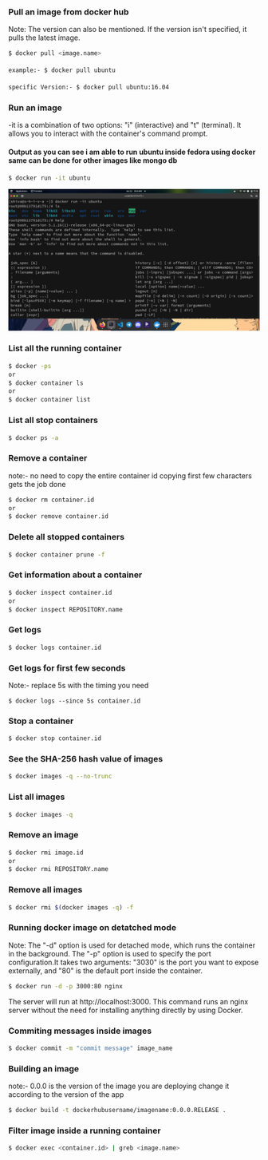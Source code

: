 ### Pull an image from docker hub 

Note: The version can also be mentioned. If the version isn't specified, it pulls the latest image.
```bash
$ docker pull <image.name>

example:- $ docker pull ubuntu 

specific Version:- $ docker pull ubuntu:16.04
```

### Run an image 
-it is a combination of two options: "i" (interactive) and "t" (terminal). It allows you to interact with the container's command prompt.

#### Output as you can see i am able to run ubuntu inside  fedora  using docker same can be done for other images like mongo db 

```bash
$ docker run -it ubuntu  
```
<img src="./images/Screenshot%20from%202023-06-12%2008-14-30-min.png " >


### List all the running container

```bash 
$ docker -ps 
or
$ docker container ls
or
$ docker container list
```

### List all stop  containers
```bash
$ docker ps -a
```

###  Remove a  container
note:- no need to copy the entire container id copying first few characters gets the job done
```bash
$ docker rm container.id 
or
$ docker remove container.id
```
### Delete all stopped containers

```bash
$ docker container prune -f
```
### Get information about a container

```bash
$ docker inspect container.id
or
$ docker inspect REPOSITORY.name
```

### Get logs 

```bash
$ docker logs container.id
```

### Get logs for first few seconds
Note:- replace 5s with the timing you need
```
$ docker logs --since 5s container.id
```
### Stop a  container 

```bash 
$ docker stop container.id
```
### See the SHA-256 hash value of images

```bash
$ docker images -q --no-trunc
```

### List all images

```bash
$ docker images -q
```
### Remove an image

```bash
$ docker rmi image.id
or
$ docker rmi REPOSITORY.name
```
### Remove all images 

```bash
$ docker rmi $(docker images -q) -f
```
### Running docker image on detatched mode
Note: The "-d" option is used for detached mode, which runs the container in the background. The "-p" option is used to specify the port configuration.It takes two arguments: "3030" is the port you want to expose externally, and "80" is the default port inside the container.

```bash
$ docker run -d -p 3000:80 nginx
```
The server will run at http://localhost:3000. This command runs an nginx server without the need for installing anything directly by using Docker.

### Commiting messages inside images

```bash
$ docker commit -m "commit message" image_name
```

### Building an image
note:- 0.0.0 is the version of the image you are deploying change it according to the version of the app
```bash
$ docker build -t dockerhubusername/imagename:0.0.0.RELEASE .
```

### Filter image inside a running container

```bash
$ docker exec <container.id> | greb <image.name> 
```
